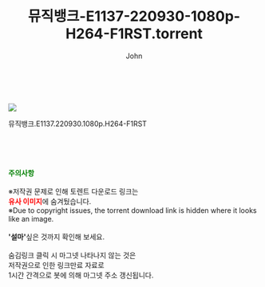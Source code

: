 ﻿---
layout: post
title:  "    뮤직뱅크-E1137-220930-1080p-H264-F1RST.torrent"
author: John
categories: [ TV ]
tags: [  ]
image: https://torrentrj56.com/uploadfile/full/c062ebf3ce486d494f2e68bc98600ce2738be165.jpg 
description: "    뮤직뱅크-E1137-220930-1080p-H264-F1RST torrent 정보 공유"
toc: true
toc_sticky: true
---

<br>
<p><img src="https://torrentrj56.com/uploadfile/full/c062ebf3ce486d494f2e68bc98600ce2738be165.jpg"/></p>
 뮤직뱅크.E1137.220930.1080p.H264-F1RST  
    
<br><br><br>
<p data-ke-size="size16"><b><span style="color: green;">주의사항</span></b><br /><br />※저작권 문제로 인해 토렌트 다운로드 링크는<br /><b><span style="color: red;">유사 이미지</span></b>에 숨겨뒀습니다.<br />※Due to copyright issues, the torrent download link is hidden where it looks like an image.<br /><br /><b>'설마'</b>싶은 것까지 확인해 보세요.<br /><br />숨김링크 클릭 시 마그넷 나타나지 않는 것은<br />저작권으로 인한 링크만료 자료로<br />1시간 간격으로 봇에 의해 마그넷 주소 갱신됩니다.</p>

